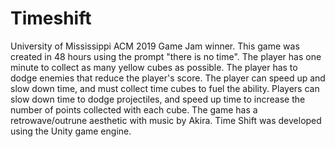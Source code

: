 # Timeshift
University of Mississippi ACM 2019 Game Jam winner. This game was created in 48 hours using the prompt "there is no time". The player has one minute to collect as many yellow cubes as possible. The player has to dodge enemies that reduce the player's score. The player can speed up and slow down time, and must collect time cubes to fuel the ability. Players can slow down time to dodge projectiles, and speed up time to increase the number of points collected with each cube. The game has a retrowave/outrune aesthetic with music by Akira. Time Shift was developed using the Unity game engine.
